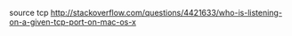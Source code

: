 
source tcp
  http://stackoverflow.com/questions/4421633/who-is-listening-on-a-given-tcp-port-on-mac-os-x
